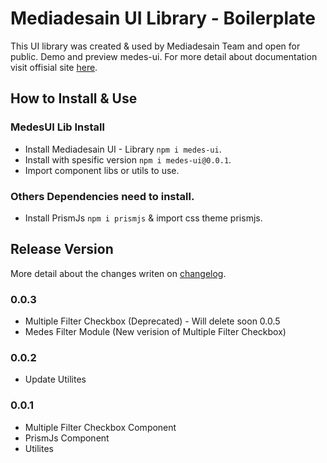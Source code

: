 # Mediadesain UI Library - Boilerplate
This UI library was created & used by Mediadesain Team and open for public. Demo and preview medes-ui. For more detail about documentation visit offisial site [here](https://doc.mediadesain.com/).

## How to Install & Use
### MedesUI Lib Install
- Install Mediadesain UI - Library `npm i medes-ui`.
- Install with spesific version `npm i medes-ui@0.0.1`.
- Import component libs or utils to use.
### Others Dependencies need to install.
- Install PrismJs `npm i prismjs` & import css theme prismjs.
## Release Version
More detail about the changes writen on [changelog](https://github.com/mediadesain/medes-ui-boilerplate/blob/main/CHANGELOG.md).

### 0.0.3
- Multiple Filter Checkbox (Deprecated) - Will delete soon 0.0.5
- Medes Filter Module (New verision of Multiple Filter Checkbox)
### 0.0.2
- Update Utilites
### 0.0.1
- Multiple Filter Checkbox Component
- PrismJs Component
- Utilites